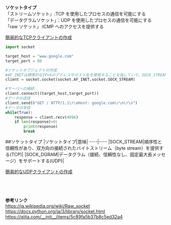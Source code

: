 **ソケットタイプ**<br>
「ストリームソケット」:TCP を使用したプロセスの通信を可能にする<br>
「データグラムソケット」：UDP を使用したプロセスの通信を可能にする<br>
「raw ソケット」:ICMP へのアクセスを提供する

[簡易的なTCPクライアントの作成](https://github.com/mizuirorivi/cyber-security-programming_by_python/blob/master/Chapter%202/tcpclient.py)
```python
import socket

target_host = "www.google.com"
target_port = 80

#ソケットオブジェクトの作成
#AF_INETは標準的なIPv4のアドレスやホスト名を使用することを指していて、SOCK_STREAMはTCPを用いることを示している
client = socket.socket(socket.AF_INET,socket.SOCK_STREAM)

#サーバへの接続
client.connect((target_host,target_port))
#データの送信
client.send(b"GET / HTTP/1.1\r\nHost: google.com\r\n\r\n")
#データの受信
while(True):
    response = client.recv(4096)
    if len(response)>0:
        print(response)
        break
```
##ソケットタイプ
|ソケットタイプ|意味|
----|----
|SOCK_STREAM|順序性と信頼性があり、双方向の接続されたバイトストリーム（byte stream）を提供する(TCP)|
|SOCK_DGRAM|データグラム（接続、信頼性なし、固定最大長メッセージ）をサポートする(UDP)|
<br>

[簡易的なUDPクライアントの作成]()
```python





```




**参考リンク**<br>
https://ja.wikipedia.org/wiki/Raw_socket<br>
https://docs.python.org/ja/3/library/socket.html<br>
https://qiita.com/__init__/items/5c89fa5b37b8c5ed32a4<br>